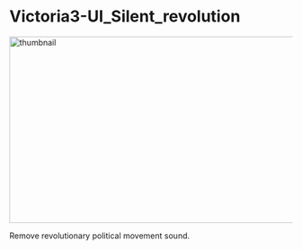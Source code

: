 # Victoria3-UI_Silent_revolution
<img width="600" height="333" alt="thumbnail" src="https://github.com/user-attachments/assets/637caeb5-d886-4ea2-bf36-cfdabab9b8e4" />

Remove revolutionary political movement sound.
